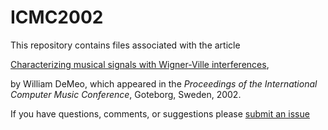 ICMC2002
========
This repository contains files associated with the article

[Characterizing musical signals with Wigner-Ville interferences],

by William DeMeo, which appeared in the 
*Proceedings of the International Computer Music Conference*, Goteborg, Sweden, 2002. 

If you have questions, comments, or suggestions please [submit an issue](https://github.com/williamdemeo/ICMC2002/issues)

[Characterizing musical signals with Wigner-Ville interferences]: https://github.com/williamdemeo/ICMC2002/raw/master/DeMeo-ICMC2002.pdf


